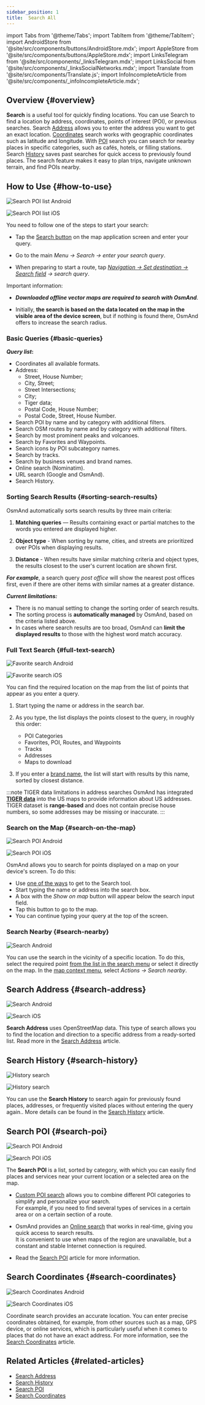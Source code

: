 ```yaml
---
sidebar_position: 1
title:  Search All
---
```


import Tabs from '@theme/Tabs';
import TabItem from '@theme/TabItem';
import AndroidStore from '@site/src/components/buttons/AndroidStore.mdx';
import AppleStore from '@site/src/components/buttons/AppleStore.mdx';
import LinksTelegram from '@site/src/components/_linksTelegram.mdx';
import LinksSocial from '@site/src/components/_linksSocialNetworks.mdx';
import Translate from '@site/src/components/Translate.js';
import InfoIncompleteArticle from '@site/src/components/_infoIncompleteArticle.mdx';


<InfoIncompleteArticle/>


## Overview {#overview}

**Search** is a useful tool for quickly finding locations. You can use Search to find a location by address, coordinates, points of interest (POI), or previous searches. Search [Address](#search-address) allows you to enter the address you want to get an exact location. [Coordinates](#search-coordinates) search works with geographic coordinates such as latitude and longitude. With [POI](#search-poi) search you can search for nearby places in specific categories, such as cafés, hotels, or filling stations. Search [History](#search-history) saves past searches for quick access to previously found places. The search feature makes it easy to plan trips, navigate unknown terrain, and find POIs nearby.


## How to Use {#how-to-use}

<Tabs groupId="operating-systems" queryString="current-os">

<TabItem value="android" label="Android">

![Search POI list Android](@site/static/img/search/poi_list_android.png)

</TabItem>

<TabItem value="ios" label="iOS">

![Search POI list iOS](@site/static/img/search/poi_list_1_ios.png)  

</TabItem>

</Tabs>

You need to follow one of the steps to start your search:

- Tap the [Search button](../widgets/map-buttons.md#search) on the map application screen and enter your query.

- Go to the main *Menu → Search → enter your search query*.

- When preparing to start a route, tap [*Navigation → Set destination → Search field*](../navigation/setup/route-navigation.md#set-target-point) *→ search query*.  


Important information:

- ***Downloaded offline vector maps are required to search with OsmAnd***.

- Initially, **the search is based on the data located on the map in the visible area of the device screen**, but if nothing is found there, OsmAnd offers to increase the search radius.  

### Basic Queries {#basic-queries}

***Query list*:**

- Coordinates all available formats.
- Address:
    - Street, House Number;
    - City, Street;
    - Street Intersections;
    - City;
    - Tiger data;
    - Postal Code, House Number;
    - Postal Code, Street, House Number.
- Search POI by name and by category with additional filters.
- Search OSM routes by name and by category with additional filters.
- Search by most prominent peaks and volcanoes.
- Search by Favorites and Waypoints.
- Search icons by POI subcategory names.
- Search by tracks.
- Search by business venues and brand names.
- Online search (Nominatim).
- URL search (Google and OsmAnd).
- Search History.

<!--
***Supported formats*:**  

***Tags*** can be used as a search query. They consist of ***a key and a value***, for example:
*addr:street=StreetName*.  
To avoid confusion, sometimes the key or value is surrounded by quotation marks: **key="value" or "key"="value"**. The quotation marks and equal sign are not part of the tag content.
-->

### Sorting Search Results {#sorting-search-results}

OsmAnd automatically sorts search results by three main criteria:

1. **Matching queries** — Results containing exact or partial matches to the words you entered are displayed higher.

2. **Object type** - When sorting by name, cities, and streets are prioritized over POIs when displaying results.

3. **Distance** - When results have similar matching criteria and object types, the results closest to the user's current location are shown first.

***For example***, a search query *post office* will show the nearest post offices first, even if there are other items with similar names at a greater distance.  

***Current limitations:***

- There is no manual setting to change the sorting order of search results.
- The sorting process is **automatically managed** by OsmAnd, based on the criteria listed above.
- In cases where search results are too broad, OsmAnd can **limit the displayed results** to those with the highest word match accuracy.


### Full Text Search {#full-text-search}

<Tabs groupId="operating-systems" queryString="current-os">

<TabItem value="android" label="Android">

![Favorite search Android](@site/static/img/search/favorite_search_android.png)

</TabItem>

<TabItem value="ios" label="iOS">

![Favorite search iOS](@site/static/img/search/favorite_search_ios.png)  

</TabItem>

</Tabs>

You can find the required location on the map from the list of points that appear as you enter a query.

1. Start typing the name or address in the search bar.

2. As you type, the list displays the points closest to the query, in roughly this order:
    - POI Categories
    - Favorites, POI, Routes, and Waypoints
    - Tracks
    - Addresses
    - Maps to download

3. If you enter a [brand name](../search/search-poi.md#how-to-use), the list will start with results by this name, sorted by closest distance.

:::note TIGER data limitations in address searches
OsmAnd has integrated [**TIGER data**](../../technical/algorithms/trace-address-search-issues.md#us-address-search-and-tiger-data) into the US maps to provide information about US addresses. TIGER dataset is **range-based** and does not contain precise house numbers, so some addresses may be missing or inaccurate.
:::


### Search on the Map {#search-on-the-map}

<Tabs groupId="operating-systems" queryString="current-os">

<TabItem value="android" label="Android">

![Search POI Android](@site/static/img/search/poi_overlay_android.png)

</TabItem>

<TabItem value="ios" label="iOS">  

![Search POI iOS](@site/static/img/search/poi_overlay_ios.png)

</TabItem>

</Tabs>

OsmAnd allows you to search for points displayed on a map on your device's screen. To do this:

- Use [one of the ways](#how-to-use) to get to the Search tool.
- Start typing the name or address into the search box.
- A box with the *Show on map* button will appear below the search input field.
- Tap this button to go to the map.
- You can continue typing your query at the top of the screen.


### Search Nearby {#search-nearby}

![Search Android](@site/static/img/search/search_all_near_location_andr.png)

You can use the search in the vicinity of a specific location. To do this, select the required point [from the list in the search menu](#full-text-search) or select it directly on the map. In the [map context menu](../map/map-context-menu.md#actions), select *Actions → Search nearby*.


## Search Address {#search-address}

<Tabs groupId="operating-systems" queryString="current-os">

<TabItem value="android" label="Android">

![Search Android](@site/static/img/search/search_address_2_andr.png)

</TabItem>

<TabItem value="ios" label="iOS">

![Search iOS](@site/static/img/search/street_search_ios.png)  

</TabItem>

</Tabs>

**Search Address** uses OpenStreetMap data. This type of search allows you to find the location and direction to a specific address from a ready-sorted list. Read more in the [Search Address](./search-address.md) article.


## Search History {#search-history}

<Tabs groupId="operating-systems" queryString="current-os">

<TabItem value="android" label="Android">

![History search](@site/static/img/search/history_search_android.png)

</TabItem>

<TabItem value="ios" label="iOS">

![History search](@site/static/img/search/history_search_ios.png)

</TabItem>

</Tabs>

You can use the **Search History** to search again for previously found places, addresses, or frequently visited places without entering the query again.. More details can be found in the [Search History](./search-history.md) article.


## Search POI {#search-poi}

<Tabs groupId="operating-systems" queryString="current-os">

<TabItem value="android" label="Android">

![Search POI Android](@site/static/img/search/search_poi_categoties_andr.png)

</TabItem>

<TabItem value="ios" label="iOS">

![Search POI iOS](@site/static/img/search/search_poi_categoties_1_ios.png)

</TabItem>

</Tabs>

The **Search POI** is a list, sorted by category, with which you can easily find places and services near your current location or a selected area on the map.

- [Custom POI search](./search-poi.md#customize-poi-search) allows you to combine different POI categories to simplify and personalize your search.  
For example, if you need to find several types of services in a certain area or on a certain section of a route.

- OsmAnd provides an [Online search](./search-poi.md#online-search) that works in real-time, giving you quick access to search results.  
It is convenient to use when maps of the region are unavailable, but a constant and stable Internet connection is required.

- Read the [Search POI](./search-poi.md) article for more information.


## Search Coordinates {#search-coordinates}

<Tabs groupId="operating-systems" queryString="current-os">

<TabItem value="android" label="Android">

![Search Coordinates Android](@site/static/img/search/coordinates_search_android.png)

</TabItem>

<TabItem value="ios" label="iOS">

![Search Coordinates iOS](@site/static/img/search/coordinates_search_ios.png)

</TabItem>

</Tabs>

Coordinate search provides an accurate location. You can enter precise coordinates obtained, for example, from other sources such as a map, GPS device, or online services, which is particularly useful when it comes to places that do not have an exact address. For more information, see the [Search Coordinates](./search-coordinates.md) article.


## Related Articles {#related-articles}

- [Search Address](./search-address.md)
- [Search History](./search-history.md)
- [Search POI](./search-poi.md)
- [Search Coordinates](./search-coordinates.md)


